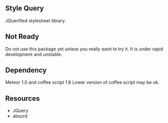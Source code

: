 
## Style Query
JQuerified stylesheet library.

## Not Ready
Do not use this package yet unless you really want to try it.
It is under rapid development and unstable.


## Dependency
Meteor 1.0 and coffee script 1.8
Lower version of coffee script may be ok.




## Resources
- JQuery
- absurd
